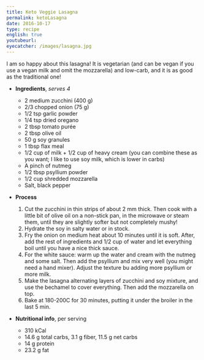 ```yaml
---
title: Keto Veggie Lasagna
permalink: ketoLasagna
date: 2016-10-17
type: recipe
english: true
youtubeurl: 
eyecatcher: /images/lasagna.jpg
---
```


I am so happy about this lasagna! It is vegetarian (and can be vegan if you use a vegan milk and omit the mozzarella) and low-carb, and it is as good as the traditional one!


* **Ingredients**, _serves 4_
  - 2 medium zucchini (400 g)
  - 2/3 chopped onion (75 g)
  - 1/2 tsp garlic powder
  - 1/4 tsp dried oregano
  - 2 tbsp tomato purée
  - 2 tbsp olive oil
  - 50 g soy granules
  - 1 tbsp flax meal
  - 1/2 cup of milk + 1/2 cup of heavy cream (you can combine these as you want; I like to use soy milk, which is lower in carbs)
  - A pinch of nutmeg
  - 1/2 tbsp psyllium powder
  - 1/2 cup shredded mozzarella 
  - Salt, black pepper


* **Process**
  1. Cut the zucchini in thin strips of about 2 mm thick. Then cook with a little bit of olive oil on a non-stick pan, in the microwave or steam them, until they are slightly softer but not completely mushy!  
  2. Hydrate the soy in salty water or in stock.
  3. Fry the onion on medium heat about 10 minutes until it is soft. After, add the rest of ingredients and 1/2 cup of water and let everything boil until you have a nice thick sauce.
  4. For the white sauce: warm up the water and cream with the nutmeg and some salt. Then add the psyllium and mix very well (you might need a hand mixer). Adjust the texture bu adding more psyllium or more milk. 
  5. Make the lasagna alternating layers of zucchini and soy mixture, and use the bechamel to cover everything. Then add the mozzarella on top.  
  6. Bake at 180-200C for 30 minutes, putting it under the broiler in the last 5 min. 


* **Nutritional info**, per serving
  - 310 kCal
  - 14.6 g total carbs, 3.1 g fiber, 11.5 g net carbs
  - 14 g protein
  - 23.2 g fat